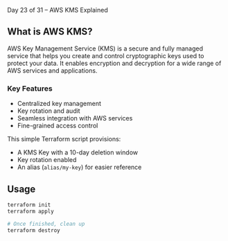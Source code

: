 Day 23 of 31 – AWS KMS Explained

## What is AWS KMS?

AWS Key Management Service (KMS) is a secure and fully managed service that helps you create and control cryptographic keys used to protect your data. It enables encryption and decryption for a wide range of AWS services and applications.

### Key Features
- Centralized key management
- Key rotation and audit
- Seamless integration with AWS services
- Fine-grained access control

This simple Terraform script provisions:

- A KMS Key with a 10-day deletion window  
- Key rotation enabled  
- An alias (`alias/my-key`) for easier reference  

## Usage

```bash
terraform init
terraform apply

# Once finished, clean up
terraform destroy
```
